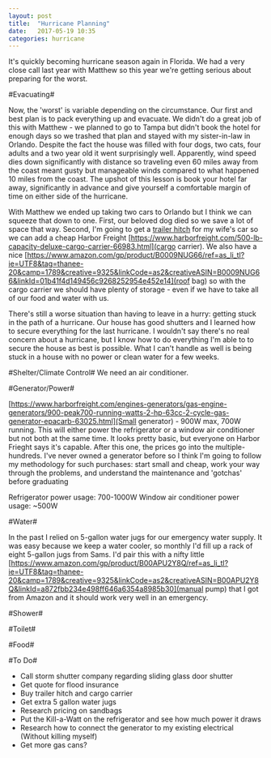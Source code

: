 ```yaml
---
layout: post
title:  "Hurricane Planning"
date:   2017-05-19 10:35
categories: hurricane
---
```


It's quickly becoming hurricane season again in Florida. We had a very close call last year with Matthew
so this year we're getting serious about preparing for the worst.

#Evacuating#

Now, the 'worst' is variable depending on the circumstance. Our first and best plan is to pack everything up
and evacuate. We didn't do a great job of this with Matthew - we planned to go to Tampa but didn't book the hotel
for enough days so we trashed that plan and stayed with my sister-in-law in Orlando. Despite the fact the house
was filled with four dogs, two cats, four adults and a two year old it went surprisingly well. Apparently,
wind speed dies down significantly with distance so traveling even 60 miles away from the coast meant gusty
but manageable winds compared to what happened 10 miles from the coast. The upshot of this lesson is book your
hotel far away, significantly in advance and give yourself a comfortable margin of time on either side of the
hurricane.

With Matthew we ended up taking two cars to Orlando but I think we can squeeze that down to one. First, our 
beloved dog died so we save a lot of space that way. Second, I'm going to get a <a target="_blank" href="https://www.amazon.com/gp/product/B003PJRJXE/ref=as_li_tl?ie=UTF8&camp=1789&creative=9325&creativeASIN=B003PJRJXE&linkCode=as2&tag=thanee-20&linkId=c133fcf550fdfb41ac67bc8e7f1880ad">trailer hitch</a>
for my wife's car so we can add a cheap Harbor Freight [https://www.harborfreight.com/500-lb-capacity-deluxe-cargo-carrier-66983.html](cargo carrier).
We also have a nice [https://www.amazon.com/gp/product/B0009NUG66/ref=as_li_tl?ie=UTF8&tag=thanee-20&camp=1789&creative=9325&linkCode=as2&creativeASIN=B0009NUG66&linkId=01b41f4d149456c9268252954e452e14](roof bag) 
so with the cargo carrier we should have plenty of storage - even if we have to take all of our food and water with us.

There's still a worse situation than having to leave in a hurry: getting stuck in the path of a hurricane. Our 
house has good shutters and I learned how to secure everything for the last hurricane. I wouldn't say there's
no real concern about a hurricane, but I know how to do everything I'm able to to secure the house as best is
possible. What I can't handle as well is being stuck in a house with no power or clean water for a few weeks.

#Shelter/Climate Control#
We need an air conditioner. 

#Generator/Power#

[https://www.harborfreight.com/engines-generators/gas-engine-generators/900-peak700-running-watts-2-hp-63cc-2-cycle-gas-generator-epacarb-63025.html](Small generator) - 900W max, 700W running. 
This will either power the refrigerator or a window air conditioner but not both at the same time. It looks pretty basic, but
everyone on Harbor Frieght says it's capable. After this one, the prices go into the multiple-hundreds. I've never
owned a generator before so I think I'm going to follow my methodology for such purchases: start small and cheap,
work your way through the problems, and understand the maintenance and 'gotchas' before graduating 

Refrigerator power usage: 700-1000W 
Window air conditioner power usage: ~500W

#Water#

In the past I relied on 5-gallon water jugs for our emergency water supply. It was easy because we keep a 
water cooler, so monthly I'd fill up a rack of eight 5-gallon jugs from Sams. I'd pair this with a nifty little
[https://www.amazon.com/gp/product/B00APU2Y8Q/ref=as_li_tl?ie=UTF8&tag=thanee-20&camp=1789&creative=9325&linkCode=as2&creativeASIN=B00APU2Y8Q&linkId=a872fbb234e498ff646a6354a8985b30](manual pump)
that I got from Amazon and it should work very well in an emergency.

#Shower#



#Toilet#


#Food#



#To Do#

* Call storm shutter company regarding sliding glass door shutter
* Get quote for flood insurance
* Buy trailer hitch and cargo carrier
* Get extra 5 gallon water jugs
* Research pricing on sandbags
* Put the Kill-a-Watt on the refrigerator and see how much power it draws
* Research how to connect the generator to my existing electrical (Without killing myself)
* Get more gas cans?